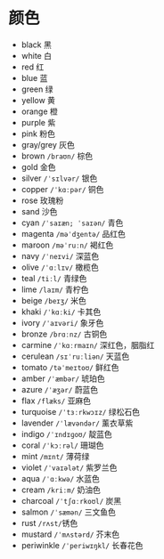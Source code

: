 # 颜色

- black 黑
- white 白
- red 红
- blue 蓝
- green 绿
- yellow 黄
- orange 橙
- purple 紫
- pink 粉色
- gray/grey 灰色
- brown `/braʊn/` 棕色
- gold 金色
- silver `/ˈsɪlvər/` 银色
- copper `/ˈkɑːpər/` 铜色
- rose 玫瑰粉
- sand 沙色
- cyan `/ˈsaɪæn; ˈsaɪən/` 青色
- magenta `/məˈdʒentə/` 品红色
- maroon `/məˈruːn/` 褐红色
- navy `/ˈneɪvi/` 深蓝色
- olive `/ˈɑːlɪv/` 橄榄色
- teal `/tiːl/` 青绿色
- lime `/laɪm/` 青柠色
- beige `/beɪʒ/` 米色
- khaki `/ˈkɑːki/` 卡其色
- ivory `/ˈaɪvəri/` 象牙色
- bronze `/brɑːnz/` 古铜色
- carmine `/ˈkɑːrmaɪn/` 深红色，胭脂红
- cerulean `/sɪˈruːliən/` 天蓝色
- tomato `/təˈmeɪtoʊ/` 鲜红色
- amber `/ˈæmbər/` 琥珀色
- azure `/ˈæʒər/` 蔚蓝色
- flax `/flæks/` 亚麻色
- turquoise​​ `/ˈtɜːrkwɔɪz/` 绿松石色
- lavender `/ˈlævəndər/` 薰衣草紫
- indigo `/ˈɪndɪɡoʊ/` 靛蓝色
- coral `/ˈkɔːrəl/` 珊瑚色
- mint​​ `/mɪnt/` 薄荷绿
- violet​​ `/ˈvaɪələt/` 紫罗兰色
- aqua​​ `/ˈɑːkwə/` 水蓝色
- cream​​ `/kriːm/` 奶油色
- charcoal​​ `/ˈtʃɑːrkoʊl/` 炭黑
- salmon​​ `/ˈsæmən/` 三文鱼色
- rust `/rʌst/`锈色
- mustard​​ `/ˈmʌstərd/` 芥末色
- periwinkle​​ `/ˈperiwɪŋkl/` 长春花色
